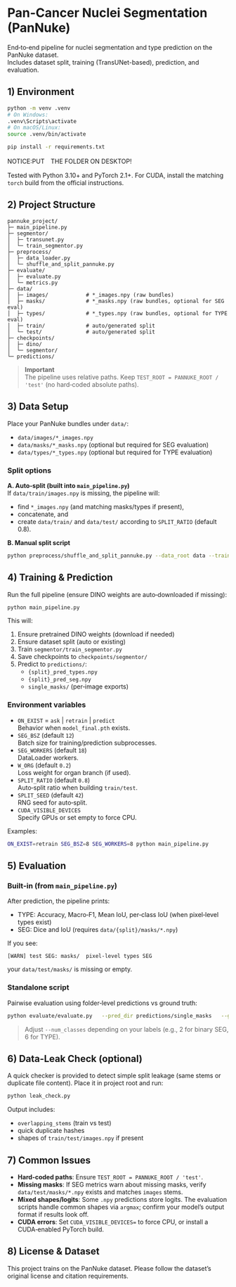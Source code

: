 # Pan-Cancer Nuclei Segmentation (PanNuke)

End‑to‑end pipeline for nuclei segmentation and type prediction on the PanNuke dataset.  
Includes dataset split, training (TransUNet-based), prediction, and evaluation.

## 1) Environment

```bash
python -m venv .venv
# On Windows:
.venv\Scripts\activate
# On macOS/Linux:
source .venv/bin/activate

pip install -r requirements.txt
```
NOTICE:PUT　THE FOLDER ON DESKTOP!

Tested with Python 3.10+ and PyTorch 2.1+. For CUDA, install the matching `torch` build from the official instructions.

## 2) Project Structure

```
pannuke_project/
├─ main_pipeline.py
├─ segmentor/
│  ├─ transunet.py
│  └─ train_segmentor.py
├─ preprocess/
│  ├─ data_loader.py
│  └─ shuffle_and_split_pannuke.py
├─ evaluate/
│  ├─ evaluate.py
│  └─ metrics.py
├─ data/
│  ├─ images/            # *_images.npy (raw bundles)
│  ├─ masks/             # *_masks.npy (raw bundles, optional for SEG eval)
│  ├─ types/             # *_types.npy (raw bundles, optional for TYPE eval)
│  ├─ train/             # auto/generated split
│  └─ test/              # auto/generated split
├─ checkpoints/
│  ├─ dino/
│  └─ segmentor/
└─ predictions/
```

> **Important**  
> The pipeline uses relative paths. Keep `TEST_ROOT = PANNUKE_ROOT / 'test'` (no hard‑coded absolute paths).

## 3) Data Setup

Place your PanNuke bundles under `data/`:

- `data/images/*_images.npy`
- `data/masks/*_masks.npy` (optional but required for SEG evaluation)
- `data/types/*_types.npy` (optional but required for TYPE evaluation)

### Split options

**A. Auto‑split (built into `main_pipeline.py`)**  
If `data/train/images.npy` is missing, the pipeline will:
- find `*_images.npy` (and matching masks/types if present),
- concatenate, and
- create `data/train/` and `data/test/` according to `SPLIT_RATIO` (default 0.8).

**B. Manual split script**
```bash
python preprocess/shuffle_and_split_pannuke.py --data_root data --train_ratio 0.8 --seed 42
```

## 4) Training & Prediction

Run the full pipeline (ensure DINO weights are auto‑downloaded if missing):

```bash
python main_pipeline.py
```

This will:
1. Ensure pretrained DINO weights (download if needed)
2. Ensure dataset split (auto or existing)
3. Train `segmentor/train_segmentor.py`
4. Save checkpoints to `checkpoints/segmentor/`
5. Predict to `predictions/`:
   - `{split}_pred_types.npy`
   - `{split}_pred_seg.npy`
   - `single_masks/` (per‑image exports)

### Environment variables

- `ON_EXIST` = `ask` | `retrain` | `predict`  
  Behavior when `model_final.pth` exists.
- `SEG_BSZ` (default `12`)  
  Batch size for training/prediction subprocesses.
- `SEG_WORKERS` (default `18`)  
  DataLoader workers.
- `W_ORG` (default `0.2`)  
  Loss weight for organ branch (if used).
- `SPLIT_RATIO` (default `0.8`)  
  Auto‑split ratio when building `train/test`.
- `SPLIT_SEED` (default `42`)  
  RNG seed for auto‑split.
- `CUDA_VISIBLE_DEVICES`  
  Specify GPUs or set empty to force CPU.

Examples:
```bash
ON_EXIST=retrain SEG_BSZ=8 SEG_WORKERS=8 python main_pipeline.py
```

## 5) Evaluation

### Built‑in (from `main_pipeline.py`)
After prediction, the pipeline prints:
- TYPE: Accuracy, Macro‑F1, Mean IoU, per‑class IoU (when pixel‑level types exist)
- SEG: Dice and IoU (requires `data/{split}/masks/*.npy`)

If you see:
```
[WARN] test SEG: masks/  pixel-level types SEG
```
your `data/test/masks/` is missing or empty.

### Standalone script
Pairwise evaluation using folder‑level predictions vs ground truth:

```bash
python evaluate/evaluate.py   --pred_dir predictions/single_masks   --gt_dir   data/test/masks   --num_classes 2   --ignore_index 0
```

> Adjust `--num_classes` depending on your labels (e.g., 2 for binary SEG, 6 for TYPE).

## 6) Data‑Leak Check (optional)

A quick checker is provided to detect simple split leakage (same stems or duplicate file content). Place it in project root and run:

```bash
python leak_check.py
```

Output includes:
- `overlapping_stems` (train vs test)
- quick duplicate hashes
- shapes of `train/test/images.npy` if present

## 7) Common Issues

- **Hard‑coded paths**: Ensure `TEST_ROOT = PANNUKE_ROOT / 'test'`.
- **Missing masks**: If SEG metrics warn about missing masks, verify `data/test/masks/*.npy` exists and matches `images` stems.
- **Mixed shapes/logits**: Some `.npy` predictions store logits. The evaluation scripts handle common shapes via `argmax`; confirm your model’s output format if results look off.
- **CUDA errors**: Set `CUDA_VISIBLE_DEVICES=` to force CPU, or install a CUDA‑enabled PyTorch build.

## 8) License & Dataset

This project trains on the PanNuke dataset. Please follow the dataset’s original license and citation requirements.
